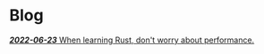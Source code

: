 # Blog

[***2022-06-23*** When learning Rust, don't worry about performance.](./dont-worry-about-performance.md)
